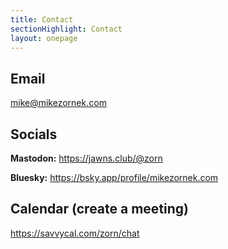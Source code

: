 ```yaml
---
title: Contact
sectionHighlight: Contact
layout: onepage
---
```


## Email

<mike@mikezornek.com>

## Socials

**Mastodon:** <https://jawns.club/@zorn>

**Bluesky:** <https://bsky.app/profile/mikezornek.com>

## Calendar (create a meeting)

<https://savvycal.com/zorn/chat>
